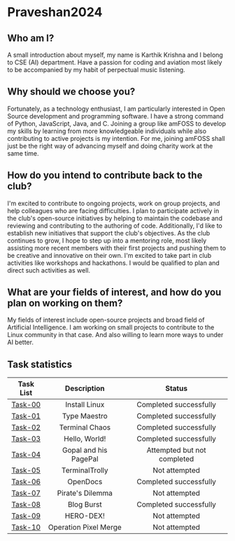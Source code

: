 # Praveshan2024

## Who am I?
A small introduction about myself, my name is Karthik Krishna and I belong to CSE (AI) department. Have a passion for coding and aviation most likely to be accompanied by my habit of perpectual music listening.

## Why should we choose you?
Fortunately, as a technology enthusiast, I am particularly interested in Open Source development and programming software. I have a strong command of Python, JavaScript, Java, and C. Joining a group like amFOSS to develop my skills by learning from more knowledgeable individuals while also contributing to active projects is my intention. For me, joining amFOSS shall just be the right way of advancing myself and doing charity work at the same time. 

## How do you intend to contribute back to the club?
I'm excited to contribute to ongoing projects, work on group projects, and help colleagues who are facing difficulties. I plan to participate actively in the club's open-source initiatives by helping to maintain the codebase and reviewing and contributing to the authoring of code. Additionally, I'd like to establish new initiatives that support the club's objectives. As the club continues to grow, I hope to step up into a mentoring role, most likely assisting more recent members with their first projects and pushing them to be creative and innovative on their own. I'm excited to take part in club activities like workshops and hackathons. I would be qualified to plan and direct such activities as well.

## What are your fields of interest, and how do you plan on working on them?
My fields of interest include open-source projects and broad field of Artificial Intelligence. I am working on small projects to contribute to the Linux community in that case. And also willing to learn more ways to under AI better.

## Task statistics
| Task List | Description | Status |
| :-:       | :-:         | :-:    |
| [Task-00](https://github.com/flykrth/amFOSS-tasks/tree/main/Task-00)   | Install Linux | Completed successfully |
| [Task-01](https://github.com/flykrth/amFOSS-tasks/tree/main/Task-01)   | Type Maestro | Completed successfully |
| [Task-02](https://github.com/flykrth/amFOSS-tasks/tree/main/Task-02)   | Terminal Chaos | Completed successfully |
| [Task-03](https://github.com/flykrth/amFOSS-tasks/tree/main/Task-03)   | Hello, World! | Completed successfully |
| [Task-04](https://github.com/flykrth/amFOSS-tasks/tree/main/Task-04)   | Gopal and his PagePal  | Attempted but not completed |
| [Task-05]()   | TerminalTrolly | Not attempted |
| [Task-06](https://github.com/flykrth/amFOSS-tasks/tree/main/Task-06)   | OpenDocs | Completed successfully |
| [Task-07](https://github.com/flykrth/amFOSS-tasks/tree/main/Task-07)   | Pirate's Dilemma | Not attempted |
| [Task-08](https://github.com/flykrth/amFOSS-tasks/tree/main/Task-08)   | Blog Burst | Completed successfully |
| [Task-09]()     | HERO-DEX! | Not attempted |
| [Task-10]()   | Operation Pixel Merge | Not attempted |
